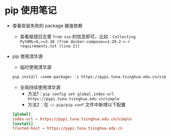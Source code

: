 # pip 使用笔记

- 查看安装失败的 package 被谁依赖
  - 查看报错日志里 `from xxx` 的信息即可，比如：`Collecting PyYAML<6,>=3.10 (from docker-compose==1.29.2->-r requirements.txt (line 2))`

- pip 使用清华源
  - 临时使用清华源

  ```sh
  pip install <some-package> -i https://pypi.tuna.tsinghua.edu.cn/simple
  ```

  - 全局持续使用清华源
    - 方法1：`pip config set global.index-url https://pypi.tuna.tsinghua.edu.cn/simple`
    - 方法2：在 `~/.pip/pip.conf` 文件中新增以下配置
  
  ```conf
  [global]
  index-url = https://pypi.tuna.tsinghua.edu.cn/simple
  [install]
  trusted-host = https://pypi.tuna.tsinghua.edu.cn
  ```

